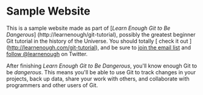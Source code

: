 # Sample Website

This is a sample website made as part of [*Learn Enough Git to Be Dangerous*] (http://learnenough/git-tutorial), possibly the greatest beginner Git tutorial in the history of the Universe. You should totally [ check it out ] (http://learnenough.com/git-tutorial), and be sure to [join the email list](http:learnenough.com/#email_list) and [follow @learnenough](http://twitter.com/learnenough) on Twitter.

After finishing *Learn Enough Git to Be Dangerous*, you'll know enough Git to be *dangerous*. This means you'll be able to use Git to track changes in your projects, back up data, share your work with others, and collaborate with programmers and other users of Git. 
